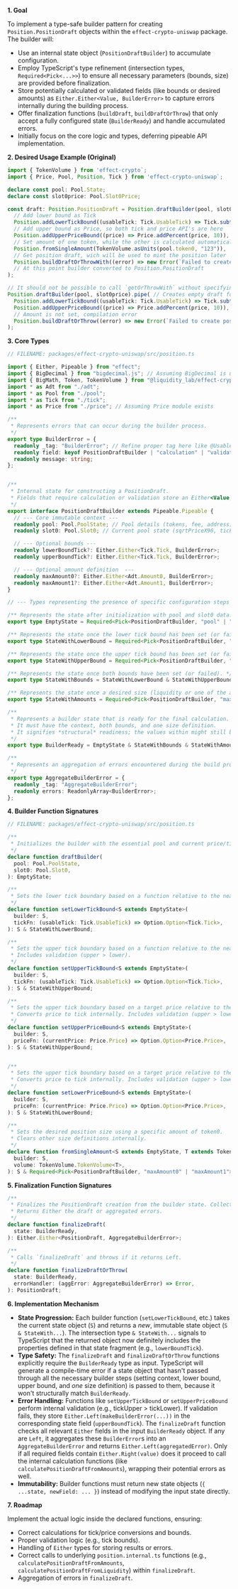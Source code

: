 **1. Goal**

To implement a type-safe builder pattern for creating `Position.PositionDraft` objects within the `effect-crypto-uniswap` package. The builder will:

*   Use an internal state object (`PositionDraftBuilder`) to accumulate configuration.
*   Employ TypeScript's type refinement (intersection types, `Required<Pick<...>>`) to ensure all necessary parameters (bounds, size) are provided before finalization.
*   Store potentially calculated or validated fields (like bounds or desired amounts) as `Either.Either<Value, BuilderError>` to capture errors internally during the building process.
*   Offer finalization functions (`buildDraft`, `buildDraftOrThrow`) that only accept a fully configured state (`BuilderReady`) and handle accumulated errors.
*   Initially focus on the core logic and types, deferring pipeable API implementation.

**2. Desired Usage Example (Original)**

```typescript
import { TokenVolume } from 'effect-crypto`;
import { Price, Pool, Position, Tick } from 'effect-crypto-uniswap`;

declare const pool: Pool.State;
declare const slot0price: Pool.Slot0Price;

const draft: Position.PositionDraft = Position.draftBuilder(pool, slot0price).pipe( // Creates empty draft for pool
  // Add lower bound as Tick
  Position.addLowerTickBound((usableTick: Tick.UsableTick) => Tick.subtractNTicks(usableTick, 2)),
  // Add upper bound as Price, so both tick and price API's are here
  Position.addUpperPriceBound((price) => Price.addPercent(price, 10)),
  // Set amount of one token, while the other is calculated automatically
  Position.fromSingleAmount(TokenVolume.asUnits(pool.token0, "123")),
  // Get position draft, wich will be used to mint the position later
  Position.buildDraftOrThrowWith((error) => new Error(`Failed to create position draft: ${error}`)), 
  // At this point builder converted to Position.PositionDraft
);

// It should not be possible to call `getOrThrowWith` without specifying all neccessary fields, e.g.
Position.draftBuilder(pool, slot0price).pipe( // Creates empty draft for pool
  Position.addLowerTickBound((usableTick: Tick.UsableTick) => Tick.subtractNTicks(usableTick, 2)),
  Position.addUpperPriceBound((price) => Price.addPercent(price, 10)),
  // Amount is not set, compilation error
  Position.buildDraftOrThrow((error) => new Error(`Failed to create position draft: ${error}`)), 
);
```

**3. Core Types**

```typescript
// FILENAME: packages/effect-crypto-uniswap/src/position.ts

import { Either, Pipeable } from "effect";
import { BigDecimal } from "bigdecimal.js"; // Assuming BigDecimal is used internally
import { BigMath, Token, TokenVolume } from "@liquidity_lab/effect-crypto";
import * as Adt from "./adt";
import * as Pool from "./pool";
import * as Tick from "./tick";
import * as Price from "./price"; // Assuming Price module exists

/**
 * Represents errors that can occur during the builder process.
 */
export type BuilderError = {
  readonly _tag: "BuilderError"; // Refine proper tag here like @UsableTick#_tag
  readonly field: keyof PositionDraftBuilder | "calculation" | "validation";
  readonly message: string;
};


/**
 * Internal state for constructing a PositionDraft.
 * Fields that require calculation or validation store an Either<Value, BuilderError>.
 */
export interface PositionDraftBuilder extends Pipeable.Pipeable {
  // --- Core immutable context ---
  readonly pool: Pool.PoolState; // Pool details (tokens, fee, address)
  readonly slot0: Pool.Slot0; // Current pool state (sqrtPriceX96, tick, etc.)

  // --- Optional bounds ---
  readonly lowerBoundTick?: Either.Either<Tick.Tick, BuilderError>;
  readonly upperBoundTick?: Either.Either<Tick.Tick, BuilderError>;

  // --- Optional amount definition  ---
  readonly maxAmount0?: Either.Either<Adt.Amount0, BuilderError>;
  readonly maxAmount1?: Either.Either<Adt.Amount1, BuilderError>;
}

// --- Types representing the presence of specific configuration steps ---

/** Represents the state after initialization with pool and slot0 data. */
export type EmptyState = Required<Pick<PositionDraftBuilder, "pool" | "slot0">>;

/** Represents the state once the lower tick bound has been set (or failed). */
export type StateWithLowerBound = Required<Pick<PositionDraftBuilder, "lowerBoundTick">>;

/** Represents the state once the upper tick bound has been set (or failed). */
export type StateWithUpperBound = Required<Pick<PositionDraftBuilder, "upperBoundTick">>;

/** Represents the state once both bounds have been set (or failed). */
export type StateWithBounds = StateWithLowerBound & StateWithUpperBound;

/** Represents the state once a desired size (liquidity or one of the amounts) has been set (or failed). */
export type StateWithAmounts = Required<Pick<PositionDraftBuilder, "maxAmount0" | "maxAmount1">>;

/**
 * Represents a builder state that is ready for the final calculation.
 * It must have the context, both bounds, and one size definition.
 * It signifies *structural* readiness; the values within might still be Left<BuilderError>.
 */
export type BuilderReady = EmptyState & StateWithBounds & StateWithAmounts;

/**
 * Represents an aggregation of errors encountered during the build process.
 */
export type AggregateBuilderError = {
  readonly _tag: "AggregateBuilderError";
  readonly errors: ReadonlyArray<BuilderError>;
};
```

**4. Builder Function Signatures**

```typescript
// FILENAME: packages/effect-crypto-uniswap/src/position.ts

/**
 * Initializes the builder with the essential pool and current price/tick context.
 */
declare function draftBuilder(
  pool: Pool.PoolState,
  slot0: Pool.Slot0,
): EmptyState;

/**
 * Sets the lower tick boundary based on a function relative to the nearest usable tick.
 */
declare function setLowerTickBound<S extends EmptyState>(
  builder: S,
  tickFn: (usableTick: Tick.UsableTick) => Option.Option<Tick.Tick>,
): S & StateWithLowerBound;

/**
 * Sets the upper tick boundary based on a function relative to the nearest usable tick.
 * Includes validation (upper > lower).
 */
declare function setUpperTickBound<S extends EmptyState>(
  builder: S,
  tickFn: (usableTick: Tick.UsableTick) => Option.Option<Tick.Tick>,
): S & StateWithUpperBound;

/**
 * Sets the upper tick boundary based on a target price relative to the current price.
 * Converts price to tick internally. Includes validation (upper > lower).
 */
declare function setUpperPriceBound<S extends EmptyState>(
  builder: S,
  priceFn: (currentPrice: Price.Price) => Option.Option<Price.Price>,
): S & StateWithUpperBound;


/**
 * Sets the upper tick boundary based on a target price relative to the current price.
 * Converts price to tick internally. Includes validation (upper > lower).
 */
declare function setLowerPriceBound<S extends EmptyState>(
  builder: S,
  priceFn: (currentPrice: Price.Price) => Option.Option<Price.Price>,
): S & StateWithLowerBound;

/**
 * Sets the desired position size using a specific amount of token0.
 * Clears other size definitions internally.
 */
declare function fromSingleAmount<S extends EmptyState, T extends Token.TokenType>(
  builder: S,
  volume: TokenVolume.TokenVolume<T>,
): S & Required<Pick<PositionDraftBuilder, "maxAmount0" | "maxAmount1">>;

```

**5. Finalization Function Signatures**

```typescript
/**
 * Finalizes the PositionDraft creation from the builder state. Collects internal errors.
 * Returns Either the draft or aggregated errors.
 */
declare function finalizeDraft(
  state: BuilderReady,
): Either.Either<PositionDraft, AggregateBuilderError>;

/**
 * Calls `finalizeDraft` and throws if it returns Left.
 */
declare function finalizeDraftOrThrow(
  state: BuilderReady,
  errorHandler: (aggError: AggregateBuilderError) => Error,
): PositionDraft;
```

**6. Implementation Mechanism**

*   **State Progression:** Each builder function (`setLowerTickBound`, etc.) takes the current state object (`S`) and returns a *new*, immutable state object (`S & StateWith...`). The intersection type `& StateWith...` signals to TypeScript that the returned object now definitely includes the properties defined in that state fragment (e.g., `lowerBoundTick`).
*   **Type Safety:** The `finalizeDraft` and `finalizeDraftOrThrow` functions explicitly require the `BuilderReady` type as input. TypeScript will generate a compile-time error if a state object that hasn't passed through all the necessary builder steps (setting context, lower bound, upper bound, and *one* size definition) is passed to them, because it won't structurally match `BuilderReady`.
*   **Error Handling:** Functions like `setUpperTickBound` or `setUpperPriceBound` perform internal validation (e.g., tickUpper > tickLower). If validation fails, they store `Either.Left(makeBuilderError(...))` in the corresponding state field (`upperBoundTick`). The `finalizeDraft` function checks all relevant `Either` fields in the input `BuilderReady` object. If any are `Left`, it aggregates these `BuilderError`s into an `AggregateBuilderError` and returns `Either.Left(aggregatedError)`. Only if all required fields contain `Either.Right(value)` does it proceed to call the internal calculation functions (like `calculatePositionDraftFromAmounts`), wrapping their potential errors as well.
*   **Immutability:** Builder functions must return new state objects (`{ ...state, newField: ... }`) instead of modifying the input state directly.

**7. Roadmap**

Implement the actual logic inside the declared functions, ensuring:
*   Correct calculations for tick/price conversions and bounds.
*   Proper validation logic (e.g., tick bounds).
*   Handling of `Either` types for storing results or errors.
*   Correct calls to underlying `position.internal.ts` functions (e.g., `calculatePositionDraftFromAmounts`, `calculatePositionDraftFromLiquidity`) within `finalizeDraft`.
*   Aggregation of errors in `finalizeDraft`.
